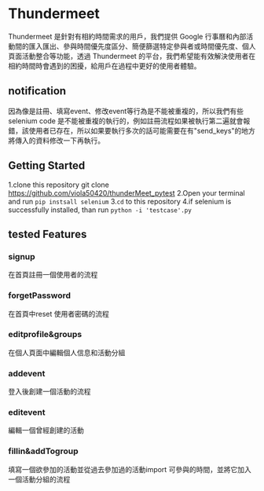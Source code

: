 # Thundermeet
Thundermeet 是針對有相約時間需求的用戶，我們提供 Google 行事曆和內部活動間的匯入匯出、參與時間優先度區分、簡便篩選特定參與者或時間優先度、個人頁面活動整合等功能，透過 Thundermeet 的平台，我們希望能有效解決使用者在相約時間時會遇到的困擾，給用戶在過程中更好的使用者體驗。

## notification
因為像是註冊、填寫event、修改event等行為是不能被重複的，所以我們有些selenium code 是不能被重複的執行的，例如註冊流程如果被執行第二遍就會報錯，該使用者已存在，所以如果要執行多次的話可能需要在有"send_keys"的地方將傳入的資料修改一下再執行。

## Getting Started
1.clone this repository
git clone https://github.com/viola50420/thunderMeet_pytest
2.Open your terminal and run `pip instsall selenium`
3.`cd` to this repository
4.if selenium is successfully installed, than run `python -i 'testcase'.py`

## tested Features
### signup
在首頁註冊一個使用者的流程
### forgetPassword
在首頁中reset 使用者密碼的流程
### editprofile&groups
在個人頁面中編輯個人信息和活動分組
### addevent
登入後創建一個活動的流程
### editevent
編輯一個曾經創建的活動
### fillin&addTogroup
填寫一個欲參加的活動並從過去參加過的活動import 可參與的時間，並將它加入一個活動分組的流程